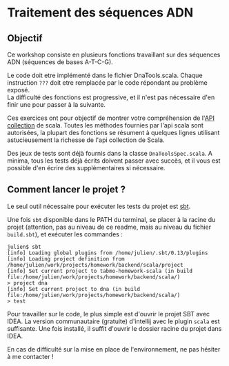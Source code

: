# Traitement des séquences ADN

## Objectif

Ce workshop consiste en plusieurs fonctions travaillant sur des séquences ADN (séquences de bases A-T-C-G).

Le code doit etre implémenté dans le fichier DnaTools.scala. Chaque instruction `???` doit etre remplacée par le code répondant au problème exposé.<br>
La difficulté des fonctions est progressive, et il n'est pas nécessaire d'en finir une pour passer à la suivante.<br>

Ces exercices ont pour objectif de montrer votre compréhension de l'[API collection](http://www.scala-lang.org/api/current/scala/collection/Seq.html) de scala.
Toutes les méthodes fournies par l'api scala sont autorisées, la plupart des fonctions se résument à quelques lignes utilisant astucieusement la richesse de l'api collection de Scala.

Des jeux de tests sont déjà fournis dans la classe `DnaToolsSpec.scala`. A minima, tous les tests déjà écrits doivent passer avec succès, et il vous est possible
d'en écrire des supplémentaires si nécessaire.

## Comment lancer le projet ?

Le seul outil nécessaire pour exécuter les tests du projet est [sbt](http://www.scala-sbt.org/download.html).

Une fois `sbt` disponible dans le PATH du terminal, se placer à la racine du projet (attention, pas au niveau de ce readme,
mais au niveau du fichier `build.sbt`), et exécuter les commandes :

```
julien$ sbt
[info] Loading global plugins from /home/julien/.sbt/0.13/plugins
[info] Loading project definition from /home/julien/work/projects/homework/backend/scala/project
[info] Set current project to tabmo-homework-scala (in build file:/home/julien/work/projects/homework/backend/scala/)
> project dna
[info] Set current project to dna (in build file:/home/julien/work/projects/homework/backend/scala/)
> test
```

Pour travailler sur le code, le plus simple est d'ouvrir le projet SBT avec IDEA. La version communautaire (gratuite) d'intellij avec le plugin `scala` est suffisante.
Une fois installé, il suffit d'ouvrir le dossier racine du projet dans IDEA.

En cas de difficulté sur la mise en place de l'environnement, ne pas hésiter à me contacter !

